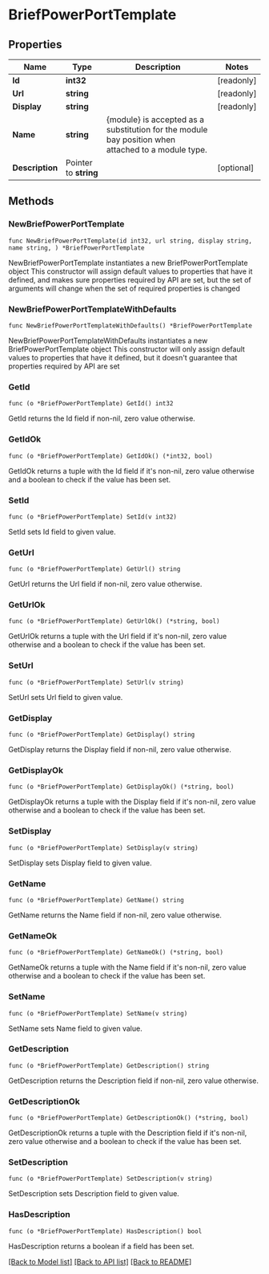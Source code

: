 # BriefPowerPortTemplate

## Properties

Name | Type | Description | Notes
------------ | ------------- | ------------- | -------------
**Id** | **int32** |  | [readonly] 
**Url** | **string** |  | [readonly] 
**Display** | **string** |  | [readonly] 
**Name** | **string** | {module} is accepted as a substitution for the module bay position when attached to a module type. | 
**Description** | Pointer to **string** |  | [optional] 

## Methods

### NewBriefPowerPortTemplate

`func NewBriefPowerPortTemplate(id int32, url string, display string, name string, ) *BriefPowerPortTemplate`

NewBriefPowerPortTemplate instantiates a new BriefPowerPortTemplate object
This constructor will assign default values to properties that have it defined,
and makes sure properties required by API are set, but the set of arguments
will change when the set of required properties is changed

### NewBriefPowerPortTemplateWithDefaults

`func NewBriefPowerPortTemplateWithDefaults() *BriefPowerPortTemplate`

NewBriefPowerPortTemplateWithDefaults instantiates a new BriefPowerPortTemplate object
This constructor will only assign default values to properties that have it defined,
but it doesn't guarantee that properties required by API are set

### GetId

`func (o *BriefPowerPortTemplate) GetId() int32`

GetId returns the Id field if non-nil, zero value otherwise.

### GetIdOk

`func (o *BriefPowerPortTemplate) GetIdOk() (*int32, bool)`

GetIdOk returns a tuple with the Id field if it's non-nil, zero value otherwise
and a boolean to check if the value has been set.

### SetId

`func (o *BriefPowerPortTemplate) SetId(v int32)`

SetId sets Id field to given value.


### GetUrl

`func (o *BriefPowerPortTemplate) GetUrl() string`

GetUrl returns the Url field if non-nil, zero value otherwise.

### GetUrlOk

`func (o *BriefPowerPortTemplate) GetUrlOk() (*string, bool)`

GetUrlOk returns a tuple with the Url field if it's non-nil, zero value otherwise
and a boolean to check if the value has been set.

### SetUrl

`func (o *BriefPowerPortTemplate) SetUrl(v string)`

SetUrl sets Url field to given value.


### GetDisplay

`func (o *BriefPowerPortTemplate) GetDisplay() string`

GetDisplay returns the Display field if non-nil, zero value otherwise.

### GetDisplayOk

`func (o *BriefPowerPortTemplate) GetDisplayOk() (*string, bool)`

GetDisplayOk returns a tuple with the Display field if it's non-nil, zero value otherwise
and a boolean to check if the value has been set.

### SetDisplay

`func (o *BriefPowerPortTemplate) SetDisplay(v string)`

SetDisplay sets Display field to given value.


### GetName

`func (o *BriefPowerPortTemplate) GetName() string`

GetName returns the Name field if non-nil, zero value otherwise.

### GetNameOk

`func (o *BriefPowerPortTemplate) GetNameOk() (*string, bool)`

GetNameOk returns a tuple with the Name field if it's non-nil, zero value otherwise
and a boolean to check if the value has been set.

### SetName

`func (o *BriefPowerPortTemplate) SetName(v string)`

SetName sets Name field to given value.


### GetDescription

`func (o *BriefPowerPortTemplate) GetDescription() string`

GetDescription returns the Description field if non-nil, zero value otherwise.

### GetDescriptionOk

`func (o *BriefPowerPortTemplate) GetDescriptionOk() (*string, bool)`

GetDescriptionOk returns a tuple with the Description field if it's non-nil, zero value otherwise
and a boolean to check if the value has been set.

### SetDescription

`func (o *BriefPowerPortTemplate) SetDescription(v string)`

SetDescription sets Description field to given value.

### HasDescription

`func (o *BriefPowerPortTemplate) HasDescription() bool`

HasDescription returns a boolean if a field has been set.


[[Back to Model list]](../README.md#documentation-for-models) [[Back to API list]](../README.md#documentation-for-api-endpoints) [[Back to README]](../README.md)



